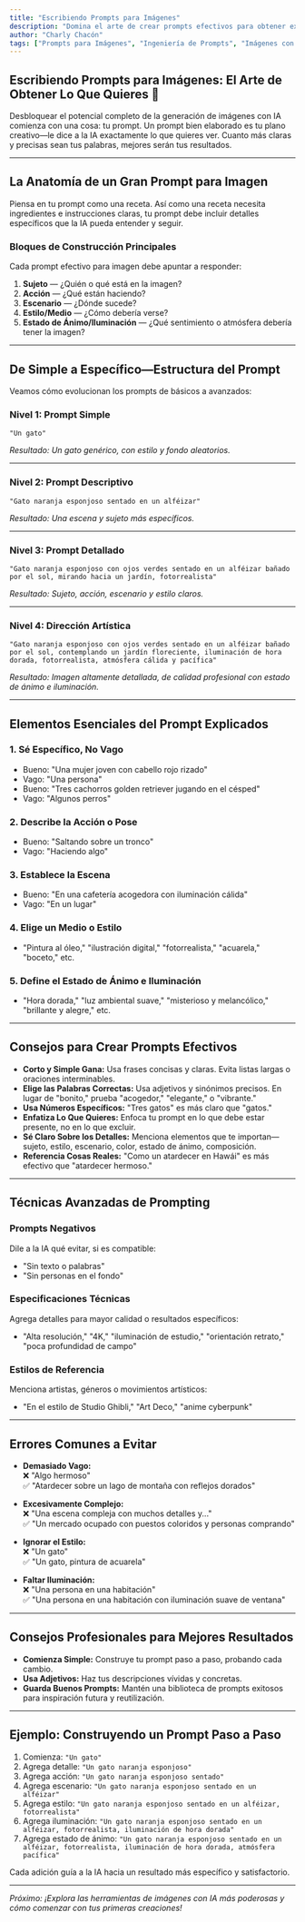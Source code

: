 ```yaml
---
title: "Escribiendo Prompts para Imágenes"
description: "Domina el arte de crear prompts efectivos para obtener exactamente las imágenes que quieres de la IA"
author: "Charly Chacón"
tags: ["Prompts para Imágenes", "Ingeniería de Prompts", "Imágenes con IA", "Creación de Contenido"]
---
```


## Escribiendo Prompts para Imágenes: El Arte de Obtener Lo Que Quieres 🎯

Desbloquear el potencial completo de la generación de imágenes con IA comienza con una cosa: tu prompt. Un prompt bien elaborado es tu plano creativo—le dice a la IA exactamente lo que quieres ver. Cuanto más claras y precisas sean tus palabras, mejores serán tus resultados.

---

## La Anatomía de un Gran Prompt para Imagen

Piensa en tu prompt como una receta. Así como una receta necesita ingredientes e instrucciones claras, tu prompt debe incluir detalles específicos que la IA pueda entender y seguir.

### **Bloques de Construcción Principales**

Cada prompt efectivo para imagen debe apuntar a responder:

1. **Sujeto** — ¿Quién o qué está en la imagen?
2. **Acción** — ¿Qué están haciendo?
3. **Escenario** — ¿Dónde sucede?
4. **Estilo/Medio** — ¿Cómo debería verse?
5. **Estado de Ánimo/Iluminación** — ¿Qué sentimiento o atmósfera debería tener la imagen?

---

## De Simple a Específico—Estructura del Prompt

Veamos cómo evolucionan los prompts de básicos a avanzados:

### **Nivel 1: Prompt Simple**
```
"Un gato"
```
*Resultado: Un gato genérico, con estilo y fondo aleatorios.*

---

### **Nivel 2: Prompt Descriptivo**
```
"Gato naranja esponjoso sentado en un alféizar"
```
*Resultado: Una escena y sujeto más específicos.*

---

### **Nivel 3: Prompt Detallado**
```
"Gato naranja esponjoso con ojos verdes sentado en un alféizar bañado por el sol, mirando hacia un jardín, fotorrealista"
```
*Resultado: Sujeto, acción, escenario y estilo claros.*

---

### **Nivel 4: Dirección Artística**
```
"Gato naranja esponjoso con ojos verdes sentado en un alféizar bañado por el sol, contemplando un jardín floreciente, iluminación de hora dorada, fotorrealista, atmósfera cálida y pacífica"
```
*Resultado: Imagen altamente detallada, de calidad profesional con estado de ánimo e iluminación.*

---

## Elementos Esenciales del Prompt Explicados

### 1. **Sé Específico, No Vago**
- Bueno: "Una mujer joven con cabello rojo rizado"
- Vago: "Una persona"
- Bueno: "Tres cachorros golden retriever jugando en el césped"
- Vago: "Algunos perros"

### 2. **Describe la Acción o Pose**
- Bueno: "Saltando sobre un tronco"
- Vago: "Haciendo algo"

### 3. **Establece la Escena**
- Bueno: "En una cafetería acogedora con iluminación cálida"
- Vago: "En un lugar"

### 4. **Elige un Medio o Estilo**
- "Pintura al óleo," "ilustración digital," "fotorrealista," "acuarela," "boceto," etc.

### 5. **Define el Estado de Ánimo e Iluminación**
- "Hora dorada," "luz ambiental suave," "misterioso y melancólico," "brillante y alegre," etc.

---

## Consejos para Crear Prompts Efectivos

- **Corto y Simple Gana:** Usa frases concisas y claras. Evita listas largas o oraciones interminables.
- **Elige las Palabras Correctas:** Usa adjetivos y sinónimos precisos. En lugar de "bonito," prueba "acogedor," "elegante," o "vibrante."
- **Usa Números Específicos:** "Tres gatos" es más claro que "gatos."
- **Enfatiza Lo Que Quieres:** Enfoca tu prompt en lo que debe estar presente, no en lo que excluir.
- **Sé Claro Sobre los Detalles:** Menciona elementos que te importan—sujeto, estilo, escenario, color, estado de ánimo, composición.
- **Referencia Cosas Reales:** "Como un atardecer en Hawái" es más efectivo que "atardecer hermoso."

---

## Técnicas Avanzadas de Prompting

### **Prompts Negativos**
Dile a la IA qué evitar, si es compatible:
- "Sin texto o palabras"
- "Sin personas en el fondo"

### **Especificaciones Técnicas**
Agrega detalles para mayor calidad o resultados específicos:
- "Alta resolución," "4K," "iluminación de estudio," "orientación retrato," "poca profundidad de campo"

### **Estilos de Referencia**
Menciona artistas, géneros o movimientos artísticos:
- "En el estilo de Studio Ghibli," "Art Deco," "anime cyberpunk"

---

## Errores Comunes a Evitar

- **Demasiado Vago:**  
  ❌ "Algo hermoso"  
  ✅ "Atardecer sobre un lago de montaña con reflejos dorados"

- **Excesivamente Complejo:**  
  ❌ "Una escena compleja con muchos detalles y..."  
  ✅ "Un mercado ocupado con puestos coloridos y personas comprando"

- **Ignorar el Estilo:**  
  ❌ "Un gato"  
  ✅ "Un gato, pintura de acuarela"

- **Faltar Iluminación:**  
  ❌ "Una persona en una habitación"  
  ✅ "Una persona en una habitación con iluminación suave de ventana"

---

## Consejos Profesionales para Mejores Resultados

- **Comienza Simple:** Construye tu prompt paso a paso, probando cada cambio.
- **Usa Adjetivos:** Haz tus descripciones vívidas y concretas.
- **Guarda Buenos Prompts:** Mantén una biblioteca de prompts exitosos para inspiración futura y reutilización.

---

## Ejemplo: Construyendo un Prompt Paso a Paso

1. Comienza: `"Un gato"`
2. Agrega detalle: `"Un gato naranja esponjoso"`
3. Agrega acción: `"Un gato naranja esponjoso sentado"`
4. Agrega escenario: `"Un gato naranja esponjoso sentado en un alféizar"`
5. Agrega estilo: `"Un gato naranja esponjoso sentado en un alféizar, fotorrealista"`
6. Agrega iluminación: `"Un gato naranja esponjoso sentado en un alféizar, fotorrealista, iluminación de hora dorada"`
7. Agrega estado de ánimo: `"Un gato naranja esponjoso sentado en un alféizar, fotorrealista, iluminación de hora dorada, atmósfera pacífica"`

Cada adición guía a la IA hacia un resultado más específico y satisfactorio.

---

_Próximo: ¡Explora las herramientas de imágenes con IA más poderosas y cómo comenzar con tus primeras creaciones!_
